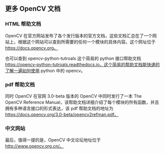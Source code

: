 ## 更多 OpenCV 文档


### HTML 帮助文档

OpenCV 在官方网站发布了各个发行版本的官方文档，这些文档汇总在了一个网站上，根据这个网站可以查到所需要的任何一个模块的具体内容。这个网址位于 https://docs.opencv.org。

也可以查到 opencv-python-tutroals 这个简易的 python 接口帮助文档 https://opencv-python-tutroals.readthedocs.io，这个简易的帮助文档能快速的了解一遍如何使用 python 中的 opencv。

### pdf 帮助文档
同时 OpenCV 在官网 3.0-beta 版本的 OpenCV 中同时发行了一本 The OpenCV Reference Manual，该帮助文档详细介绍了每个模块的所有函数，并且拥有多种语言接口的形式表达，该 pdf 帮助文档的地址为 https://docs.opencv.org/3.0-beta/opencv2refman.pdf。

### 中文网站
最后，值得一提的是，OpenCV 中文论坛地址位于 http://www.opencv.org.cn/。
